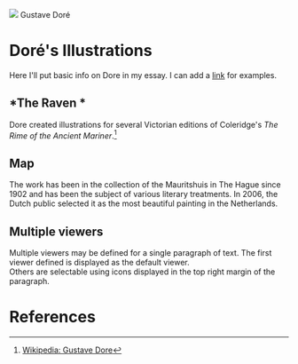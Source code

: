<a href="https://juncture-digital.org"><img src="https://juncture-digital.org/images/ve-button.png"></a>
Gustave Doré
<param ve-config 
       title="Gustave Doré's Gothic Art"
       author="Sherri"
       banner="https://upload.wikimedia.org/wikipedia/commons/9/98/Gustave_Dor%C3%A9_-_Loch_Lomond.jpg" 
       layout="vertical">

<!-- Entities discussed throughout the essay are typically defined before the essay text and
     are thus available in all text.  Entity identifiers (QIDs) can be found in either
     Wikipedia or Wikidata (https://www.wikidata.org)> -->
<param title="Gustave Doré" eid="Q6682" alias="engraver">
<param title="Strasbourg" eid="Q6602">
<param title="Romanticism" eid="Q37068">


# Doré's Illustrations 

Here I'll put basic info on Dore in my essay. I can add a [link](https://digital.lib.buffalo.edu/collection/LIB-SC001/) for examples. 
<param ve-image 
       label="Gustave Dore"
       description="photograph by Felix Nadar" 
       license="PD"
       url="https://upload.wikimedia.org/wikipedia/commons/2/28/Gustave_Dor%C3%A9_by_Nadar_-_Getty_Museum.jpg">   

## *The Raven *

Dore created illustrations for several Victorian editions of Coleridge's *The Rime of the Ancient Mariner*.[^1]
<param ve-image 
       label="Cover of *The Raven*" 
       description="Dore's cover illustration for Edgar Allan Poe's *The Raven*" 
       license="PD" 
       rotate="90"
       url="Dore_Raven.jpg">

## Map

The work has been in the collection of the Mauritshuis in The Hague since 1902 and has been the subject of various 
literary treatments. In 2006, the Dutch public selected it as the most beautiful painting in the Netherlands.
<param ve-map center="Q36600" zoom="11" prefer-geojson>

## Multiple viewers

Multiple viewers may be defined for a single paragraph of text.  The first viewer defined is displayed as the default viewer.  
Others are selectable using icons displayed in the top right margin of the paragraph.
<param ve-image 
       manifest="https://iiif.juncture-digital.org/manifest/6dd738aed85597cac540ad31dd5818e86ef7f2918c7b43a9eb3123d5538e6e4c">
<param ve-map center="Q36600" zoom="11">

# References

[^1]: [Wikipedia: Gustave Dore](https://en.wikipedia.org/wiki/Girl_with_a_Pearl_Earring)
